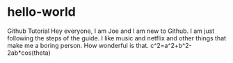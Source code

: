 # hello-world
Github Tutorial 
Hey everyone, I am Joe and I am new to Github. I am just following the steps of the guide. I like music and netflix and other things that make me a boring person. How wonderful is that.
c^2=a^2+b^2-2ab*cos(theta) 
